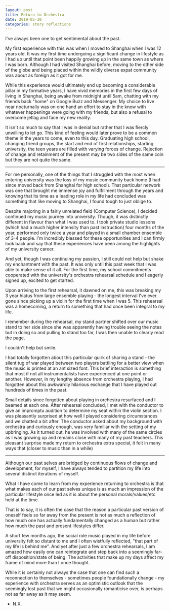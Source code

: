 ```yaml
---
layout: post
title: Return to Orchestra
date: 2019-05-30
categories: story reflections
---
```


I've always been one to get sentimental about the past.

My first experience with this was when I moved to Shanghai when I was 12 years old. It was my first time undergoing a significant change in lifestyle as I had up until that point been happily growing up in the same town as where I was born. Although I had visited Shanghai before, moving to the other side of the globe and being placed within the wildly diverse expat community was about as foreign as it got for me.

While this experience would ultimately end up becoming a considerable pillar in my formative years, I have vivid memories in the first few days of living in Shanghai, being awake from midnight until 5am, chatting with my friends back "home" on Google Buzz and Messenger. My choice to live near nocturnally was on one hand an effort to stay in the know with whatever happenings were going with my friends, but also a refusal to overcome jetlag and face my new reality.

It isn't so much to say that I was in denial but rather that I was fiercly unwilling to let go. This kind of feeling would later prove to be a common theme in the years to come, even to this day. Graduating high school, changing friend groups, the start and end of first relationships, starting university, the teen years are filled with varying forces of change. Rejection of change and retainment of the present may be two sides of the same coin but they are not quite the same.

---

For me personally, one of the things that I struggled with the most when entering university was the loss of my music community back home (I had since moved back from Shanghai for high school). That particular network was one that brought me immense joy and fulfillment through the years and knowing that its time as a leading role in my life had concluded was something that like moving to Shanghai, I found tough to just oblige to.

Despite majoring in a fairly unrelated field (Computer Science), I decided continued my music journey into university. Though, it was distinctly different in flavour than what I was used to. I took private studio lessons (which had a much higher intensity than past instruction) four months of the year, performed only twice a year and played in a small chamber ensemble of 3-4 people. I'm incredibly blessed for these opportunities and I can firmly look back and say that these experiences have been among the highlights of my university career.

And yet, though I was continuing my passion, I still could not help but shake my enchantment with the past. It was only until this past week that I was able to make sense of it all. For the first time, my school commitments cooperated with the university's orchestra rehearsal schedule and I eagerly signed up, excited to get started.

Upon arriving to the first rehearsal, it dawned on me, this was breaking my 3 year hiatus from large ensemble playing - the longest interval I've ever gone since picking up a violin for the first time when I was 5. This rehearsal was a homecoming, a return to something that had once been integral to my life.

I remember during the rehearsal, my stand partner shifted over our music stand to her side since she was apparently having trouble seeing the notes but in doing so and pulling to stand too far, I was then unable to clearly read the page.

I couldn't help but smile.

I had totally forgotten about this particular quirk of sharing a stand - the silent tug of war played between two players battling for a better view when the music is printed at an ant sized font. This brief interaction is something that most if not all instrumentalists have experienced at one point or another. However, in my lengthy absence from orchestra playing, I had forgotten about this awkwardly hilarious exchange that I have played out hundreds of times in the past.

Small details since forgotten about playing in orchestra resurfaced and I beamed at each one. After rehearsal concluded, I met with the conductor to give an impromptu audition to determine my seat within the violin section. I was pleasantly surprised at how well I played considering circumstances and we chatted a bit after. The conductor asked about my background with orchestra and curiously enough, was very familiar with the setting of my upbringing. As it turned out, he was involved with many of the same circles as I was growing up and remains close with many of my past teachers. This pleasant surprise made my return to orchestra extra special, it felt in many ways that (closer to music than in a while)

---

Although our past selves are bridged by continuous flows of change and development, for myself, I have always tended to partition my life into several distinct iterations of myself.

What I have come to learn from my experience returning to orchestra is that what makes each of our past selves unique is as much an impression of the particular lifestyle once led as it is about the personal morals/values/etc held at the time.

That is to say, it is often the case that the reason a particular past version of oneself feels so far away from the present is not as much a reflection of how much one has actually fundamentally changed as a human but rather how much the past and present lifestyles differ.

A short few months ago, the social role music played in my life before university felt so distant to me and I often wistfully reflected, "that part of my life is behind me". And yet after just a few orchestra rehearsals, I am amazed how easily one can reintegrate and step back into a seemingly far-off disposition/state of being. The activities that make up my days affect my frame of mind more than I once thought.

While it is certainly not always the case that one can find such a reconnection to themselves - sometimes people foundationally change - my experience with orchestra serves as an optimistic outlook that the seemingly lost past that we might occasionally romanticise over, is perhaps not as far away as it may seem.

- N.X.
